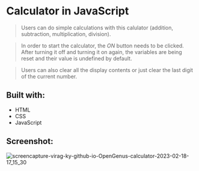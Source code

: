 # Calculator in JavaScript

> Users can do simple calculations with this calulator (addition, subtraction, multiplication, division).

> In order to start the calculator, the *ON* button needs to be clicked. After turning it off and turning it on again, the variables are being reset and their value is undefined by default.

> Users can also clear all the display contents or just clear the last digit of the current number.

## Built with:
* HTML
* CSS
* JavaScript

## Screenshot:

![screencapture-virag-ky-github-io-OpenGenus-calculator-2023-02-18-17_15_30](https://user-images.githubusercontent.com/79658534/219873932-34e338cf-2793-44cc-9373-a8e229079b00.png)
